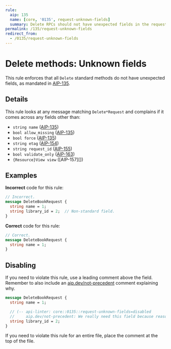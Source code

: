 ```yaml
---
rule:
  aip: 135
  name: [core, '0135', request-unknown-fields]
  summary: Delete RPCs should not have unexpected fields in the request.
permalink: /135/request-unknown-fields
redirect_from:
  - /0135/request-unknown-fields
---
```


# Delete methods: Unknown fields

This rule enforces that all `Delete` standard methods do not have unexpected
fields, as mandated in [AIP-135][].

## Details

This rule looks at any message matching `Delete*Request` and complains if it
comes across any fields other than:

- `string name` ([AIP-135][])
- `bool allow_missing` ([AIP-135][])
- `bool force` ([AIP-135][])
- `string etag` ([AIP-154][])
- `string request_id` ([AIP-155][])
- `bool validate_only` ([AIP-163][])
- `{Resource}View view` ([AIP-157][])

## Examples

**Incorrect** code for this rule:

```proto
// Incorrect.
message DeleteBookRequest {
  string name = 1;
  string library_id = 2;  // Non-standard field.
}
```

**Correct** code for this rule:

```proto
// Correct.
message DeleteBookRequest {
  string name = 1;
}
```

## Disabling

If you need to violate this rule, use a leading comment above the field.
Remember to also include an [aip.dev/not-precedent][] comment explaining why.

```proto
message DeleteBookRequest {
  string name = 1;

  // (-- api-linter: core::0135::request-unknown-fields=disabled
  //     aip.dev/not-precedent: We really need this field because reasons. --)
  string library_id = 2;
}
```

If you need to violate this rule for an entire file, place the comment at the
top of the file.

[aip-135]: https://aip.dev/135
[aip-154]: https://aip.dev/154
[aip-155]: https://aip.dev/155
[aip-163]: https://aip.dev/163
[aip.dev/not-precedent]: https://aip.dev/not-precedent
